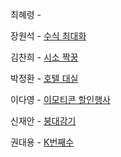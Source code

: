 최혜령 - 

장원석 - [수식 최대화](https://school.programmers.co.kr/learn/courses/30/lessons/67257?language=java)

김찬희 - [시소 짝꿍](https://school.programmers.co.kr/learn/courses/30/lessons/152996)

박정환 - [호텔 대실](https://school.programmers.co.kr/learn/courses/30/lessons/155651)

이다영 - [이모티콘 할인행사](https://school.programmers.co.kr/learn/courses/30/lessons/150368)

신재안 - [붕대감기](https://school.programmers.co.kr/learn/courses/30/lessons/250137)

권대용 - [K번째수](https://school.programmers.co.kr/learn/courses/30/lessons/42748)
